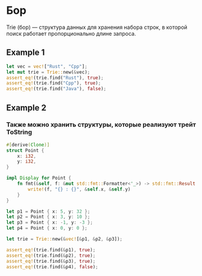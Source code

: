 # Бор
Trie (бор) — структура данных для хранения набора строк, в которой поиск работает пропорционально длине запроса.

## Example 1
```rust
let vec = vec!["Rust", "Cpp"];
let mut trie = Trie::new(&vec);
assert_eq!(trie.find("Rust"), true);
assert_eq!(trie.find("Cpp"), true);
assert_eq!(trie.find("Java"), false);
```

## Example 2
### Также можно хранить структуры, которые реализуют трейт ToString
```rust 
#[derive(Clone)]
struct Point {
    x: i32,
    y: i32,
}

impl Display for Point {
    fn fmt(&self, f: &mut std::fmt::Formatter<'_>) -> std::fmt::Result {
        write!(f, "{} : {}", &self.x, &self.y)
    }
}
```

```rust
let p1 = Point { x: 5, y: 32 };
let p2 = Point { x: 3, y: 10 };
let p3 = Point { x: -1, y: -3 };
let p4 = Point { x: 0, y: 0 };

let trie = Trie::new(&vec![&p1, &p2, &p3]);

assert_eq!(trie.find(&p1), true);
assert_eq!(trie.find(&p2), true);
assert_eq!(trie.find(&p3), true);
assert_eq!(trie.find(&p4), false);
```

